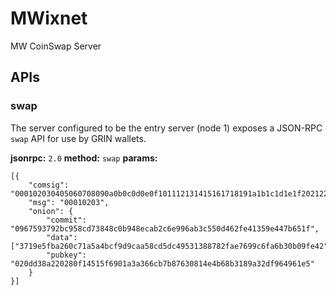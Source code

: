 # MWixnet
MW CoinSwap Server

## APIs
### swap
The server configured to be the entry server (node 1) exposes a JSON-RPC `swap` API for use by GRIN wallets.

**jsonrpc:** `2.0`
**method:** `swap`
**params:**
```
[{
    "comsig": "000102030405060708090a0b0c0d0e0f101112131415161718191a1b1c1d1e1f202122232425262728292a2b2c2d2e2f303132333435363738393a3b3c3d3e3f404142434445464748494a4b4c4d4e4f505152535455565758595a5b5c5d5e5f",
    "msg": "00010203",
    "onion": {
        "commit": "0967593792bc958cd73848c0b948ecab2c6e996ab3c550d462fe41359e447b651f",
        "data": ["3719e5fba260c71a5a4bcf9d9caa58cd5dc49531388782fae7699c6fa6b30b09fe42"],
        "pubkey": "020dd38a220280f14515f6901a3a366cb7b87630814e4b68b3189a32df964961e5"
    }
}]
```